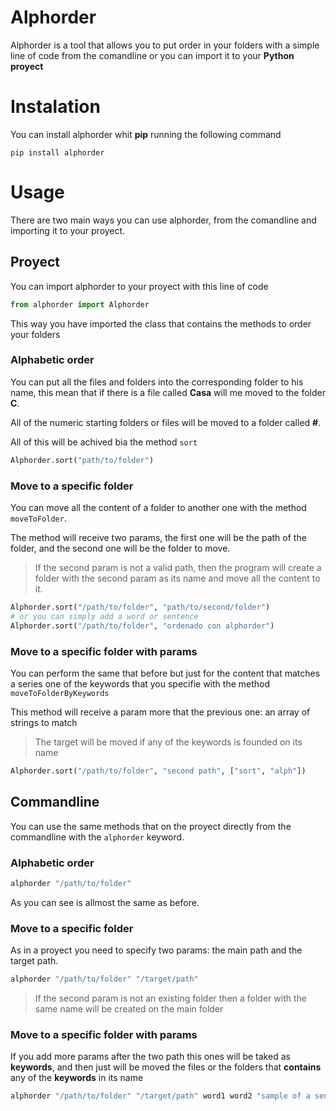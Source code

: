 # Alphorder

Alphorder is a tool that allows you to put order in your folders with a simple line of code from the comandline or you can import it to your **Python proyect**

# Instalation

You can install alphorder whit **pip** running the following command

```
pip install alphorder
```

# Usage

There are two main ways you can use alphorder, from the comandline and importing it to your proyect.

## Proyect

You can import alphorder to your proyect with this line of code

```python
from alphorder import Alphorder
```
This way you have imported the class that contains the methods to order your folders

### Alphabetic order

You can put all the files and folders into the corresponding folder to his name, this mean that if there is a file called **Casa** will me moved to the folder **C**.

All of the numeric starting folders or files will be moved to a folder called **#**.

All of this will be achived bia the method `sort`

```python
Alphorder.sort("path/to/folder")
```

### Move to a specific folder
You can move all the content of a folder to another one with the method `moveToFolder`.

The method will receive two params, the first one will be the path of the folder, and the second one will be the folder to move.

> If the second param is not a valid path, then the program will create a folder with the second param as its name and move all the content to it.

```python
Alphorder.sort("/path/to/folder", "path/to/second/folder")
# or you can simply add a word or sentence
Alphorder.sort("/path/to/folder", "ordenado con alphorder")
```

### Move to a specific folder with params
You can perform the same that before but just for the content that matches a series one of the keywords that you specifie with the method `moveToFolderByKeywords`

This method will receive a param more that the previous one: an array of strings to match

> The target will be moved if any of the keywords is founded on its name

```python
Alphorder.sort("/path/to/folder", "second path", ["sort", "alph"])
```

## Commandline

You can use the same methods that on the proyect directly from the commandline with the `alphorder` keyword.

### Alphabetic order

```bash
alphorder "/path/to/folder"
```

As you can see is allmost the same as before.

### Move to a specific folder

As in a proyect you need to specify two params: the main path and the target path.

```bash
alphorder "/path/to/folder" "/target/path"
```

> If the second param is not an existing folder then a folder with the same name will be created on the main folder

### Move to a specific folder with params

If you add more params after the two path this ones will be taked as **keywords**, and then just will be moved the files or the folders that **contains** any of the **keywords** in its name

```bash
alphorder "/path/to/folder" "/target/path" word1 word2 "sample of a sentence"
```